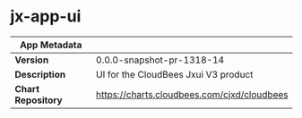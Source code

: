 # jx-app-ui

|App Metadata||
|---|---|
| **Version** | 0.0.0-snapshot-pr-1318-14 |
| **Description** | UI for the CloudBees Jxui V3 product |
| **Chart Repository** | https://charts.cloudbees.com/cjxd/cloudbees |
